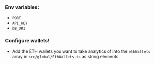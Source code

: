 ### Env variables:
- `PORT`
- `API_KEY`
- `DB_URI`

### Configure wallets!
- Add the ETH wallets you want to take analytics of into the `ethWallets` array in `src/global/EthWallets.ts` as string elements.